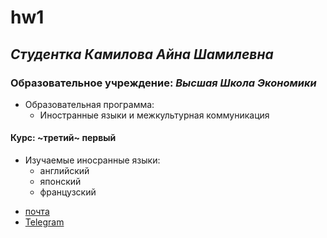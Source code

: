 # hw1
## *Cтудентка* _Камилова Айна Шамилевна_
### Образовательное учреждение: _Высшая Школа Экономики_
+ Образовательная программа:
   - Иностранные языки и межкультурная коммуникация
#### Курс: ~третий~ первый
- Изучаемые иносранные языки:
   + английский
   + японский
   + французский
* [почта](mailto:aynakamilova@gmail.com)
* [Telegram](https://t.me/freezing_summer)
![]()
